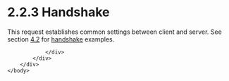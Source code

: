 <html dir="LTR" xmlns:mshelp="http://msdn.microsoft.com/mshelp" xmlns:ddue="http://ddue.schemas.microsoft.com/authoring/2003/5" xmlns:xlink="http://www.w3.org/1999/xlink" xmlns:tool="http://www.microsoft.com/tooltip">
    <head>
        <meta http-equiv="Content-Type" content="text/html; CHARSET=utf-8"></meta>
        <meta name="save" content="history"></meta>
        <title>2.2.3 Handshake</title>
        <xml>
            <mshelp:toctitle title="2.2.3 Handshake"></mshelp:toctitle>
            <mshelp:rltitle title="[MS-SSAS8]: Handshake"></mshelp:rltitle>
            <mshelp:keyword index="A" term="923d81b0-f7c6-448b-adcb-45e373e8251e"></mshelp:keyword>
            <mshelp:attr name="DCSext.ContentType" value="open specification"></mshelp:attr>
            <mshelp:attr name="AssetID" value="923d81b0-f7c6-448b-adcb-45e373e8251e"></mshelp:attr>
            <mshelp:attr name="TopicType" value="kbRef"></mshelp:attr>
            <mshelp:attr name="DCSext.Title" value="[MS-SSAS8]: Handshake" />
        </xml>
    </head>
    <body>
        <div id="header">
            <h1 class="heading">2.2.3 Handshake</h1>
        </div>
        <div id="mainSection">
            <div id="mainBody">
                <div id="allHistory" class="saveHistory"></div>
                <div id="sectionSection0" class="section" name="collapseableSection">
                    

<p>This request establishes common settings between client and
server. See section <a href="963d258e-a18a-4f13-866d-1af0672b5ed7.md">4.2</a>
for <a href="c527450b-f5bd-424b-8c98-ba6365288f35.md#gt_0ba3808e-5ec8-480d-9c56-a08d78c4cf6a">handshake</a> examples.</p>


                </div>
            </div>
        </div>
    </body>
</html>